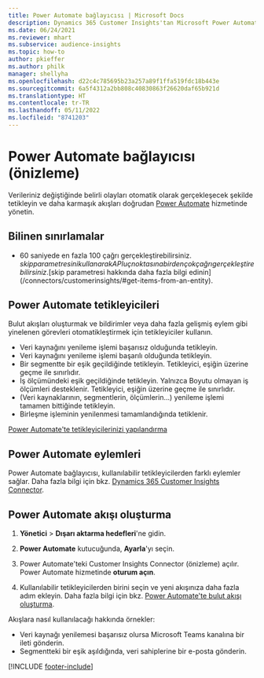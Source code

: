 ```yaml
---
title: Power Automate bağlayıcısı | Microsoft Docs
description: Dynamics 365 Customer Insights'tan Microsoft Power Automate'te akış oluşturun.
ms.date: 06/24/2021
ms.reviewer: mhart
ms.subservice: audience-insights
ms.topic: how-to
author: pkieffer
ms.author: philk
manager: shellyha
ms.openlocfilehash: d22c4c785695b23a257a89f1ffa519fdc18b443e
ms.sourcegitcommit: 6a5f4312a2bb808c40830863f26620daf65b921d
ms.translationtype: HT
ms.contentlocale: tr-TR
ms.lasthandoff: 05/11/2022
ms.locfileid: "8741203"
---
```

# <a name="power-automate-connector-preview"></a>Power Automate bağlayıcısı (önizleme)

Verileriniz değiştiğinde belirli olayları otomatik olarak gerçekleşecek şekilde tetikleyin ve daha karmaşık akışları doğrudan [Power Automate](https://flow.microsoft.com/) hizmetinde yönetin.

## <a name="known-limitations"></a>Bilinen sınırlamalar

- 60 saniyede en fazla 100 çağrı gerçekleştirebilirsiniz. $skip parametresini kullanarak API uç noktasına birden çok çağrı gerçekleştirebilirsiniz. [$skip parametresi hakkında daha fazla bilgi edinin](/connectors/customerinsights/#get-items-from-an-entity).

## <a name="power-automate-triggers"></a>Power Automate tetikleyicileri

Bulut akışları oluşturmak ve bildirimler veya daha fazla gelişmiş eylem gibi yinelenen görevleri otomatikleştirmek için tetikleyiciler kullanın.

- Veri kaynağını yenileme işlemi başarısız olduğunda tetikleyin.
- Veri kaynağını yenileme işlemi başarılı olduğunda tetikleyin.
- Bir segmentte bir eşik geçildiğinde tetikleyin. Tetikleyici, eşiğin üzerine geçme ile sınırlıdır.
- İş ölçümündeki eşik geçildiğinde tetikleyin. Yalnızca Boyutu olmayan iş ölçümleri desteklenir. Tetikleyici, eşiğin üzerine geçme ile sınırlıdır.
- (Veri kaynaklarının, segmentlerin, ölçümlerin...) yenileme işlemi tamamen bittiğinde tetikleyin.
- Birleşme işleminin yenilenmesi tamamlandığında tetiklenir.

[Power Automate'te tetikleyicilerinizi yapılandırma](https://flow.microsoft.com/connectors/shared_customerinsights/dynamics-365-customer-insights-connector/)

## <a name="power-automate-actions"></a>Power Automate eylemleri

Power Automate bağlayıcısı, kullanılabilir tetikleyicilerden farklı eylemler sağlar. Daha fazla bilgi için bkz. [Dynamics 365 Customer Insights Connector](/connectors/customerinsights/).

## <a name="create-a-power-automate-flow"></a>Power Automate akışı oluşturma

1. **Yönetici** > **Dışarı aktarma hedefleri**'ne gidin.

1. **Power Automate** kutucuğunda, **Ayarla**'yı seçin.

1. Power Automate'teki Customer Insights Connector (önizleme) açılır. Power Automate hizmetinde **oturum açın**.

1. Kullanılabilir tetikleyicilerden birini seçin ve yeni akışınıza daha fazla adım ekleyin. Daha fazla bilgi için bkz. [Power Automate'te bulut akışı oluşturma](/power-automate/get-started-logic-flow).

Akışlara nasıl kullanılacağı hakkında örnekler: 
- Veri kaynağı yenilemesi başarısız olursa Microsoft Teams kanalına bir ileti gönderin. 
- Segmentteki bir eşik aşıldığında, veri sahiplerine bir e-posta gönderin.



[!INCLUDE [footer-include](includes/footer-banner.md)]
